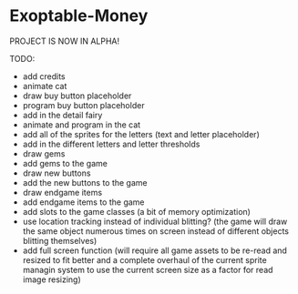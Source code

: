 # Exoptable-Money

PROJECT IS NOW IN ALPHA! 


TODO:
- add credits
- animate cat
- draw buy button placeholder
- program buy button placeholder
- add in the detail fairy
- animate and program in the cat
- add all of the sprites for the letters (text and letter placeholder)
- add in the different letters and letter thresholds
- draw gems
- add gems to the game
- draw new buttons
- add the new buttons to the game
- draw endgame items
- add endgame items to the game
- add slots to the game classes (a bit of memory optimization)
- use location tracking instead of individual blitting? (the game will draw the same object numerous times on screen instead of different objects blitting themselves)
- add full screen function (will require all game assets to be re-read and resized to fit better and a complete overhaul of the current sprite managin system to use the current screen size as a factor for read image resizing)